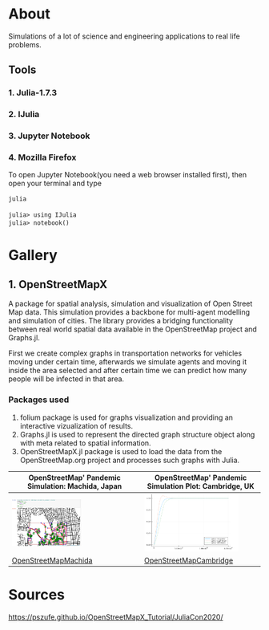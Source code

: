 # About
Simulations of a lot of science and engineering applications to real life problems.

## Tools
### 1. Julia-1.7.3
### 2. IJulia
### 3. Jupyter Notebook
### 4. Mozilla Firefox

To open Jupyter Notebook(you need a web browser installed first), then open your terminal and type
```
julia

julia> using IJulia
julia> notebook()
```

# Gallery

## 1. OpenStreetMapX

A package for spatial analysis, simulation and visualization of Open Street Map data. This simulation provides a backbone for multi-agent modelling and simulation of cities. The library provides a bridging functionality between real world spatial data available in the OpenStreetMap project and Graphs.jl. 

First we create complex graphs in transportation networks for vehicles moving under certain time, afterwards we simulate agents and moving it inside the area selected and after certain time we can predict how many people will be infected in that area.

### Packages used
1. folium package is used for graphs visualization and providing an interactive vizualization of results.
2. Graphs.jl is used to represent the directed graph structure object along with meta related to spatial information.
3. OpenStreetMapX.jl package is used to load the data from the OpenStreetMap.org project and processes such graphs with Julia.


| OpenStreetMap' Pandemic Simulation: Machida, Japan | OpenStreetMap' Pandemic Simulation Plot: Cambridge, UK | 
| ------------- | ------------- | 
| <img src="https://github.com/glanzkaiser/glanzshamzs/blob/main/Julia/images/JuliaSimulation1-1.png" width="55%"> | <img src="https://github.com/glanzkaiser/glanzshamzs/blob/main/Julia/images/JuliaSimulation1-2.png" width="83%"> | 
| <a href="https://github.com/glanzkaiser/glanzshamzs/blob/main/Julia/Simulations/OpenStreetMapMachida.ipynb">OpenStreetMapMachida</a> | <a href="https://github.com/glanzkaiser/glanzshamzs/blob/main/Julia/Simulations/OpenStreetMapCambridge.ipynb">OpenStreetMapCambridge</a> | 

# Sources

https://pszufe.github.io/OpenStreetMapX_Tutorial/JuliaCon2020/
